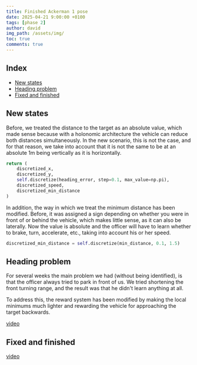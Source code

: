 ```yaml
---
title: Finished Ackerman 1 pose
date: 2025-04-21 9:00:00 +0100
tags: [phase 2]
author: david
img_path: /assets/img/
toc: true
comments: true
---
```


## Index

- [New states](#new-states)
- [Heading problem](#heading-problem)
- [Fixed and finished](#fixed-and-finished)


## New states

Before, we treated the distance to the target as an absolute value, which made sense because with a holonomic architecture the vehicle can reduce both distances simultaneously. In the new scenario, this is not the case, and for that reason, we take into account that it is not the same to be at an absolute 1m being vertically as it is horizontally.

```python
return (
    discretized_x,
    discretized_y,
    self.discretize(heading_error, step=0.1, max_value=np.pi),
    discretized_speed,
    discretized_min_distance
)
```

In addition, the way in which we treat the minimum distance has been modified. Before, it was assigned a sign depending on whether you were in front of or behind the vehicle, which makes little sense, as it can also be laterally. Now the value is absolute and the officer will have to learn whether to brake, turn, accelerate, etc., taking into account his or her speed.

```python
discretized_min_distance = self.discretize(min_distance, 0.1, 1.5)
```

## Heading problem

For several weeks the main problem we had (without being identified), is that the officer always tried to park in front of us. We tried shortening the front turning range, and the result was that he didn't learn anything at all.

To address this, the reward system has been modified by making the local minimums much lighter and rewarding the vehicle for approaching the target backwards.

[video](https://drive.google.com/file/d/1rPFCdPqN8pmG_7xWD_Uaai_0xZ_n6P3I/view?usp=sharing)

## Fixed and finished

[video](https://drive.google.com/file/d/16m02mqsSawlg9chLrBW8JXeFG1gRQvyT/view?usp=sharing)
